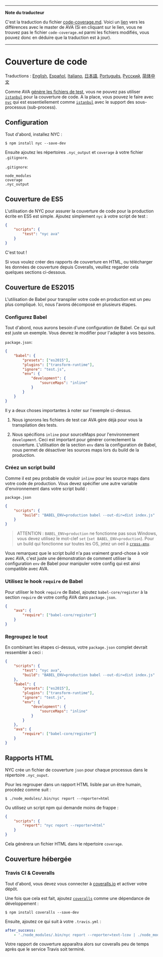 ___
**Note du traducteur**

C'est la traduction du fichier [code-coverage.md](https://github.com/avajs/ava/blob/master/docs/recipes/code-coverage.md). Voici un [lien](https://github.com/avajs/ava/compare/17119bcfd822854b0b3bb99e8c14830f9cea50d4...master#diff-b3aa0c81a407f54f636a1cf5a619a4a6) vers les différences avec le master de AVA (Si en cliquant sur le lien, vous ne trouvez pas le fichier `code-coverage.md` parmi les fichiers modifiés, vous pouvez donc en déduire que la traduction est à jour).
___
# Couverture de code

Traductions : [English](https://github.com/avajs/ava/blob/master/docs/recipes/code-coverage.md), [Español](https://github.com/avajs/ava-docs/blob/master/es_ES/docs/recipes/code-coverage.md), [Italiano](https://github.com/avajs/ava-docs/blob/master/it_IT/docs/recipes/code-coverage.md),  [日本語](https://github.com/avajs/ava-docs/blob/master/ja_JP/docs/recipes/code-coverage.md), [Português](https://github.com/avajs/ava-docs/blob/master/pt_BR/docs/recipes/code-coverage.md), [Русский](https://github.com/avajs/ava-docs/blob/master/ru_RU/docs/recipes/code-coverage.md), [简体中文](https://github.com/avajs/ava-docs/blob/master/zh_CN/docs/recipes/code-coverage.md)

Comme AVA [génère les fichiers de test][process-isolation], vous ne pouvez pas utiliser [`istanbul`] pour la couverture de code. A la place, vous pouvez le faire avec [`nyc`] qui est essentiellement comme [`istanbul`] avec le support des sous-processus (sub-process).

## Configuration

Tout d'abord, installez NYC :

```
$ npm install nyc --save-dev
```

Ensuite ajoutez les répertoires `.nyc_output` et `coverage` à votre fichier `.gitignore`.

`.gitignore`:

```
node_modules
coverage
.nyc_output
```

## Couverture de ES5

L'utilisation de NYC pour assurer la couverture de code pour la production écrite en ES5 est simple. Ajoutez simplement `nyc` à votre script de test :

```json
{
	"scripts": {
		"test": "nyc ava"
	}
}
```

C'est tout !

Si vous voulez créer des rapports de couverture en HTML, ou télécharger les données de couverture depuis Coveralls, veuillez regarder cela quelques sections ci-dessous.

## Couverture de ES2015

L'utilisation de Babel pour transpiler votre code en production est un peu plus compliqué. Ici, nous l'avons décomposé en plusieurs étapes.

### Configurez Babel

Tout d'abord, nous aurons besoin d'une configuration de Babel. Ce qui suit est juste un exemple. Vous devrez le modifier pour l'adapter à vos besoins.

`package.json`:
```json
{
	"babel": {
		"presets": ["es2015"],
		"plugins": ["transform-runtime"],
		"ignore": "test.js",
		"env": {
			"development": {
				"sourceMaps": "inline"
			}
		}
	}
}
```

Il y a deux choses importantes à noter sur l'exemple ci-dessus.

1. Nous ignorons les fichiers de test car AVA gère déjà pour vous la transpilation des tests.

2. Nous spécifions `inline` pour sourceMaps pour l'environnement `development`. Ceci est important pour générer correctement la couverture. L'utilisation de la section `env` dans la configuration de Babel, nous permet de désactiver les sources maps lors du build de la production.


### Créez un script build

Comme il est peu probable de vouloir `inline` pour les source maps dans votre code de production. Vous devez spécifier une autre variable d'environnement dans votre script build :

`package.json`

```json
{
	"scripts": {
		"build": "BABEL_ENV=production babel --out-dir=dist index.js"
	}
}
```

> ATTENTION : `BABEL_ENV=production` ne fonctionne pas sous Windows, vous devez utilisez le mot-clef `set` (`set BABEL_ENV=production`).  Pour un build qui fonctionne sur toutes les OS, jetez un oeil à [`cross-env`].

Vous remarquez que le script build n'a pas vraiment grand-chose à voir avec AVA, c'est juste une démonstration de comment utiliser la configuration `env` de Babel pour manipuler votre config qui est ainsi compatible avec AVA.

### Utilisez le hook `require` de Babel

Pour utiliser le hook `require` de Babel, ajoutez `babel-core/register` à la section `require` de votre config AVA dans `package.json`.

```json
{
	"ava": {
		"require": ["babel-core/register"]
	}
}
```

### Regroupez le tout

En combinant les étapes ci-dessus, votre `package.json` complet devrait ressembler à ceci :

```json
{
	"scripts": {
		"test": "nyc ava",
		"build": "BABEL_ENV=production babel --out-dir=dist index.js"
	},
	"babel": {
		"presets": ["es2015"],
		"plugins": ["transform-runtime"],
		"ignore": "test.js",
		"env": {
			"development": {
				"sourceMaps": "inline"
			}
		}
	},
	"ava": {
		"require": ["babel-core/register"]
	}
}
```


## Rapports HTML

NYC crée un fichier de couverture `json` pour chaque processus dans le répertoire `.nyc_ouput`.

Pour les regrouper dans un rapport HTML lisible par un être humain, procédez comme suit :

```
$ ./node_modules/.bin/nyc report --reporter=html
```

Ou utilisez un script npm qui demande moins de frappe :

```json
{
	"scripts": {
		"report": "nyc report --reporter=html"
	}
}
```

Cela générera un fichier HTML dans le répertoire `coverage`.


## Couverture hébergée

### Travis CI & Coveralls

Tout d'abord, vous devez vous connecter à [coveralls.io] et activer votre dépôt.

Une fois que cela est fait, ajoutez [`coveralls`] comme une dépendance de développement :

```
$ npm install coveralls --save-dev
```

Ensuite, ajoutez ce qui suit à votre `.travis.yml` :

```yaml
after_success:
	- './node_modules/.bin/nyc report --reporter=text-lcov | ./node_modules/.bin/coveralls'
```

Votre rapport de couverture apparaîtra alors sur coveralls peu de temps après que le service Travis soit terminé.

[`babel`]:      https://github.com/babel/babel
[coveralls.io]: https://coveralls.io
[`coveralls`]:  https://github.com/nickmerwin/node-coveralls
[`cross-env`]:  https://github.com/kentcdodds/cross-env
[process-isolation]: https://github.com/avajs/ava-docs/blob/master/fr_FR/readme.md#isolement-du-processus
[`istanbul`]:   https://github.com/gotwarlost/istanbul
[`nyc`]:        https://github.com/bcoe/nyc
